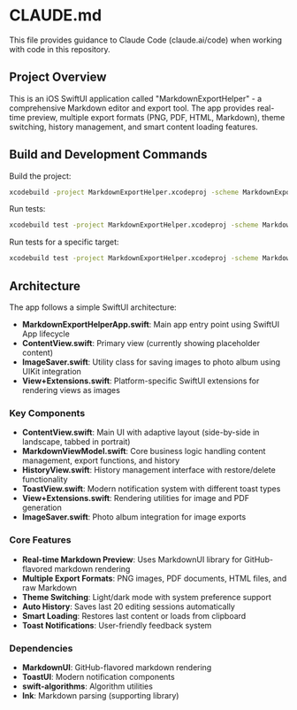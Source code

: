 # CLAUDE.md

This file provides guidance to Claude Code (claude.ai/code) when working with code in this repository.

## Project Overview

This is an iOS SwiftUI application called "MarkdownExportHelper" - a comprehensive Markdown editor and export tool. The app provides real-time preview, multiple export formats (PNG, PDF, HTML, Markdown), theme switching, history management, and smart content loading features.

## Build and Development Commands

Build the project:
```bash
xcodebuild -project MarkdownExportHelper.xcodeproj -scheme MarkdownExportHelper
```

Run tests:
```bash
xcodebuild test -project MarkdownExportHelper.xcodeproj -scheme MarkdownExportHelper
```

Run tests for a specific target:
```bash
xcodebuild test -project MarkdownExportHelper.xcodeproj -scheme MarkdownExportHelper -only-testing:MarkdownExportHelperTests
```

## Architecture

The app follows a simple SwiftUI architecture:

- **MarkdownExportHelperApp.swift**: Main app entry point using SwiftUI App lifecycle
- **ContentView.swift**: Primary view (currently showing placeholder content)
- **ImageSaver.swift**: Utility class for saving images to photo album using UIKit integration
- **View+Extensions.swift**: Platform-specific SwiftUI extensions for rendering views as images

### Key Components

- **ContentView.swift**: Main UI with adaptive layout (side-by-side in landscape, tabbed in portrait)
- **MarkdownViewModel.swift**: Core business logic handling content management, export functions, and history
- **HistoryView.swift**: History management interface with restore/delete functionality
- **ToastView.swift**: Modern notification system with different toast types
- **View+Extensions.swift**: Rendering utilities for image and PDF generation
- **ImageSaver.swift**: Photo album integration for image exports

### Core Features

- **Real-time Markdown Preview**: Uses MarkdownUI library for GitHub-flavored markdown rendering
- **Multiple Export Formats**: PNG images, PDF documents, HTML files, and raw Markdown
- **Theme Switching**: Light/dark mode with system preference support
- **Auto History**: Saves last 20 editing sessions automatically
- **Smart Loading**: Restores last content or loads from clipboard
- **Toast Notifications**: User-friendly feedback system

### Dependencies

- **MarkdownUI**: GitHub-flavored markdown rendering
- **ToastUI**: Modern notification components
- **swift-algorithms**: Algorithm utilities
- **Ink**: Markdown parsing (supporting library)